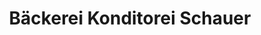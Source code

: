 ---
title: "Bäckerei Konditorei Schauer"
url: /woerth/baeckerei-konditorei-schauer/
shop: Bäckerei
---